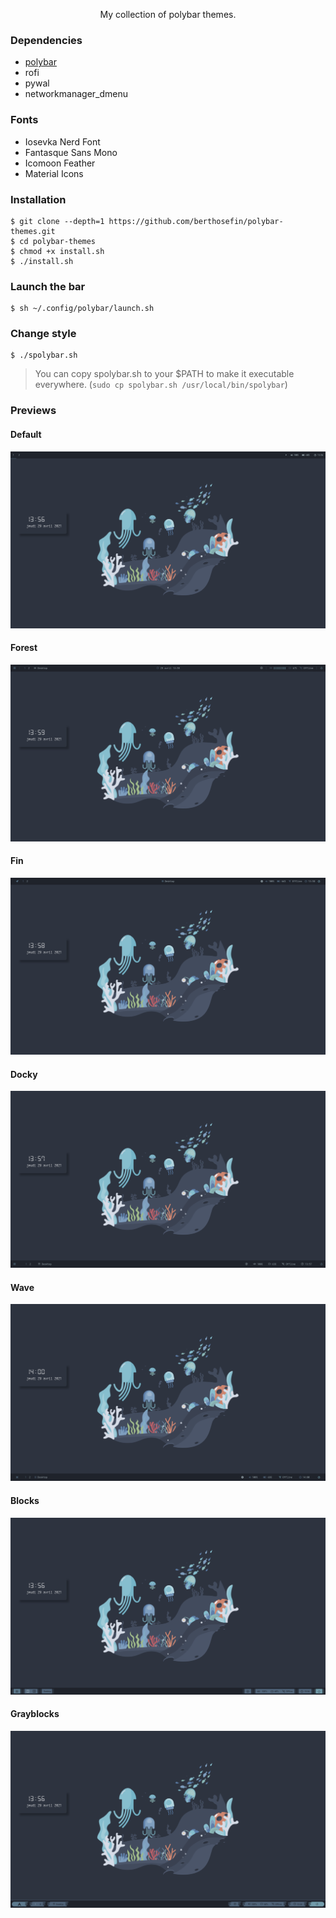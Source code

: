 <!-- Polybar Themes -->

<p align="center">My collection of polybar themes.</p>

### Dependencies

- <a href="https://github.com/jaagr/polybar">polybar</a>
- rofi
- pywal
- networkmanager_dmenu

### Fonts

- Iosevka Nerd Font
- Fantasque Sans Mono
- Icomoon Feather
- Material Icons

### Installation

```
$ git clone --depth=1 https://github.com/berthosefin/polybar-themes.git
$ cd polybar-themes
$ chmod +x install.sh
$ ./install.sh
```

### Launch the bar

```
$ sh ~/.config/polybar/launch.sh
```

### Change style
```
$ ./spolybar.sh
```
> You can copy spolybar.sh to your $PATH to make it executable everywhere. (`sudo cp spolybar.sh /usr/local/bin/spolybar`)

### Previews

#### Default
![alt text](https://raw.githubusercontent.com/berthosefin/polybar-themes/master/previews/default.png)

#### Forest
![alt text](https://raw.githubusercontent.com/berthosefin/polybar-themes/master/previews/forest.png)

#### Fin
![alt text](https://raw.githubusercontent.com/berthosefin/polybar-themes/master/previews/fin.png)

#### Docky
![alt text](https://raw.githubusercontent.com/berthosefin/polybar-themes/master/previews/docky.png)

#### Wave
![alt text](https://raw.githubusercontent.com/berthosefin/polybar-themes/master/previews/wave.png)

#### Blocks
![alt text](https://raw.githubusercontent.com/berthosefin/polybar-themes/master/previews/blocks.png)

#### Grayblocks
![alt text](https://raw.githubusercontent.com/berthosefin/polybar-themes/master/previews/grayblocks.png)